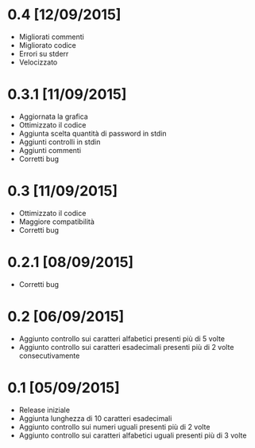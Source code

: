 # 0.4 [12/09/2015]
 - Migliorati commenti
 - Migliorato codice
 - Errori su stderr
 - Velocizzato
 
# 0.3.1 [11/09/2015]
 - Aggiornata la grafica
 - Ottimizzato il codice
 - Aggiunta scelta quantità di password in stdin
 - Aggiunti controlli in stdin
 - Aggiunti commenti
 - Corretti bug

# 0.3 [11/09/2015]
 - Ottimizzato il codice
 - Maggiore compatibilità
 - Corretti bug

# 0.2.1 [08/09/2015]
 - Corretti bug

# 0.2 [06/09/2015]
 - Aggiunto controllo sui caratteri alfabetici presenti più di 5 volte
 - Aggiunto controllo sui caratteri esadecimali presenti più di 2 volte consecutivamente

# 0.1 [05/09/2015]
 - Release iniziale
 - Aggiunta lunghezza di 10 caratteri esadecimali
 - Aggiunto controllo sui numeri uguali presenti più di 2 volte
 - Aggiunto controllo sui caratteri alfabetici uguali presenti più di 3 volte
